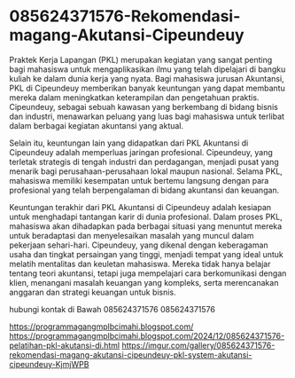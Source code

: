 # 085624371576-Rekomendasi-magang-Akutansi-Cipeundeuy
Praktek Kerja Lapangan (PKL) merupakan kegiatan yang sangat penting bagi mahasiswa untuk mengaplikasikan ilmu yang telah dipelajari di bangku kuliah ke dalam dunia kerja yang nyata. Bagi mahasiswa jurusan Akuntansi, PKL di Cipeundeuy memberikan banyak keuntungan yang dapat membantu mereka dalam meningkatkan keterampilan dan pengetahuan praktis. Cipeundeuy, sebagai sebuah kawasan yang berkembang di bidang bisnis dan industri, menawarkan peluang yang luas bagi mahasiswa untuk terlibat dalam berbagai kegiatan akuntansi yang aktual.

Selain itu, keuntungan lain yang didapatkan dari PKL Akuntansi di Cipeundeuy adalah memperluas jaringan profesional. Cipeundeuy, yang terletak strategis di tengah industri dan perdagangan, menjadi pusat yang menarik bagi perusahaan-perusahaan lokal maupun nasional. Selama PKL, mahasiswa memiliki kesempatan untuk bertemu langsung dengan para profesional yang telah berpengalaman di bidang akuntansi dan keuangan. 

Keuntungan terakhir dari PKL Akuntansi di Cipeundeuy adalah kesiapan untuk menghadapi tantangan karir di dunia profesional. Dalam proses PKL, mahasiswa akan dihadapkan pada berbagai situasi yang menuntut mereka untuk beradaptasi dan menyelesaikan masalah yang muncul dalam pekerjaan sehari-hari. Cipeundeuy, yang dikenal dengan keberagaman usaha dan tingkat persaingan yang tinggi, menjadi tempat yang ideal untuk melatih mentalitas dan keuletan mahasiswa. Mereka tidak hanya belajar tentang teori akuntansi, tetapi juga mempelajari cara berkomunikasi dengan klien, menangani masalah keuangan yang kompleks, serta merencanakan anggaran dan strategi keuangan untuk bisnis. 

hubungi kontak di Bawah
085624371576
085624371576

https://programmagangmplbcimahi.blogspot.com/
https://programmagangmplbcimahi.blogspot.com/2024/12/085624371576-pelatihan-pkl-akutansi-di.html
https://imgur.com/gallery/085624371576-rekomendasi-magang-akutansi-cipeundeuy-pkl-system-akutansi-cipeundeuy-KjmjWPB
